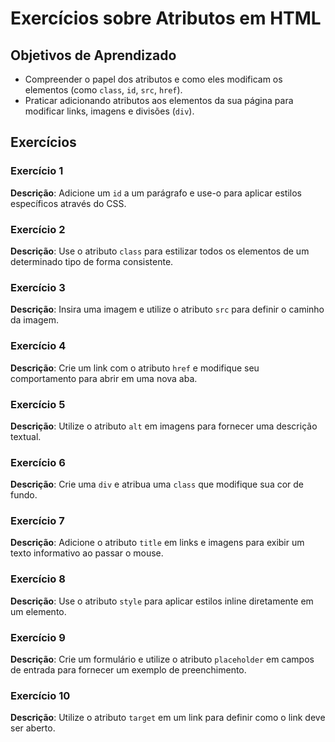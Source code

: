 
# Exercícios sobre Atributos em HTML

## Objetivos de Aprendizado
- Compreender o papel dos atributos e como eles modificam os elementos (como `class`, `id`, `src`, `href`).
- Praticar adicionando atributos aos elementos da sua página para modificar links, imagens e divisões (`div`).

## Exercícios

### Exercício 1
**Descrição**: Adicione um `id` a um parágrafo e use-o para aplicar estilos específicos através do CSS.

### Exercício 2
**Descrição**: Use o atributo `class` para estilizar todos os elementos de um determinado tipo de forma consistente.

### Exercício 3
**Descrição**: Insira uma imagem e utilize o atributo `src` para definir o caminho da imagem.

### Exercício 4
**Descrição**: Crie um link com o atributo `href` e modifique seu comportamento para abrir em uma nova aba.

### Exercício 5
**Descrição**: Utilize o atributo `alt` em imagens para fornecer uma descrição textual.

### Exercício 6
**Descrição**: Crie uma `div` e atribua uma `class` que modifique sua cor de fundo.

### Exercício 7
**Descrição**: Adicione o atributo `title` em links e imagens para exibir um texto informativo ao passar o mouse.

### Exercício 8
**Descrição**: Use o atributo `style` para aplicar estilos inline diretamente em um elemento.

### Exercício 9
**Descrição**: Crie um formulário e utilize o atributo `placeholder` em campos de entrada para fornecer um exemplo de preenchimento.

### Exercício 10
**Descrição**: Utilize o atributo `target` em um link para definir como o link deve ser aberto.

